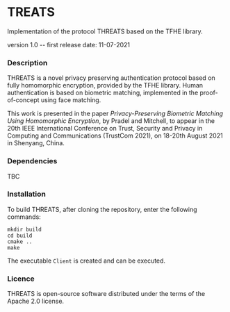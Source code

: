 # TREATS
Implementation of the protocol THREATS based on the TFHE library.

version 1.0 -- first release date: 11-07-2021

### Description

THREATS is a novel privacy preserving authentication protocol based on fully homomorphic encryption, provided by the TFHE library.
Human authentication is based on biometric matching, implemented in the proof-of-concept using face matching.

This work is presented in the paper *Privacy-Preserving Biometric Matching Using Homomorphic Encryption*, by Pradel and Mitchell, to appear in the 20th IEEE International Conference on Trust, Security and Privacy in Computing and Communications (TrustCom 2021), on 18-20th August 2021 in Shenyang, China.

### Dependencies

TBC

### Installation

To build THREATS, after cloning the repository, enter the following commands:
```
mkdir build
cd build
cmake ..
make
```
The executable `Client` is created and can be executed.

### Licence

THREATS is open-source software distributed under the terms of the Apache 2.0 license.
